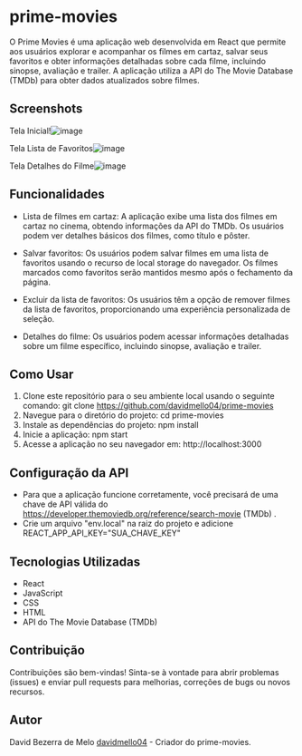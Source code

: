 # prime-movies

O Prime Movies é uma aplicação web desenvolvida em React que permite aos usuários explorar e acompanhar os filmes em cartaz, salvar seus favoritos e obter informações detalhadas sobre cada filme, incluindo sinopse, avaliação e trailer. A aplicação utiliza a API do The Movie Database (TMDb) para obter dados atualizados sobre filmes.


## Screenshots

Tela Inicial!![image](https://github.com/davidmello04/dragonballz-memory-game/assets/102268159/d928de34-3cfa-4418-b856-a3e504324187)

Tela Lista de Favoritos![image](https://github.com/davidmello04/dragonballz-memory-game/assets/102268159/de83f1cb-f2ab-44c4-9151-ad5831a41ef7)

Tela Detalhes do Filme![image](https://github.com/davidmello04/dragonballz-memory-game/assets/102268159/892a5fed-4e5a-44e1-8a9b-944dbeff12c4)


## Funcionalidades

- Lista de filmes em cartaz: A aplicação exibe uma lista dos filmes em cartaz no cinema, obtendo informações da API do TMDb. Os usuários podem ver detalhes básicos dos filmes, como título e pôster.

- Salvar favoritos: Os usuários podem salvar filmes em uma lista de favoritos usando o recurso de local storage do navegador. Os filmes marcados como favoritos serão mantidos mesmo após o fechamento da página.

- Excluir da lista de favoritos: Os usuários têm a opção de remover filmes da lista de favoritos, proporcionando uma experiência personalizada de seleção.

- Detalhes do filme: Os usuários podem acessar informações detalhadas sobre um filme específico, incluindo sinopse, avaliação e trailer.


## Como Usar

1. Clone este repositório para o seu ambiente local usando o seguinte comando: git clone https://github.com/davidmello04/prime-movies
2. Navegue para o diretório do projeto: cd prime-movies
3. Instale as dependências do projeto: npm install
4. Inicie a aplicação: npm start
5. Acesse a aplicação no seu navegador em: http://localhost:3000


## Configuração da API

* Para que a aplicação funcione corretamente, você precisará de uma chave de API válida do https://developer.themoviedb.org/reference/search-movie (TMDb) .
* Crie um arquivo "env.local" na raiz do projeto e adicione REACT_APP_API_KEY="SUA_CHAVE_KEY" 

## Tecnologias Utilizadas

- React
- JavaScript
- CSS
- HTML
- API do The Movie Database (TMDb)


## Contribuição

Contribuições são bem-vindas! Sinta-se à vontade para abrir problemas (issues) e enviar pull requests para melhorias, correções de bugs ou novos recursos.


## Autor
David Bezerra de Melo [davidmello04](https://github.com/davidmello04) - Criador do prime-movies.
